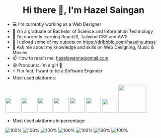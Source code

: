 ### <h1 style="text-align:center;">Hi there 👋, I'm Hazel Saingan</h1>

- 💻  I’m currently working as a Web Designer
- 🏫 I'm a graduate of Bachelor of Science and Information Technology
- 🌱 I’m currently learning ReactJS, Tailwind CSS and AWS
- 💼 I upload some of my outputs on https://dribbble.com/ihazelnuuttsss
- 💬 Ask me about my knowledge and skills on Web Designing, Music & Movies
- 📫 How to reach me: hazelgwenns@gmail.com
- 😄 Pronouns: I'm a girl 👩
- ⚡ Fun fact: I want to be a Software Engineer
- Most used platforms:

<img src="https://user-images.githubusercontent.com/25677690/133191093-2e77286a-5ba5-4d4e-8edc-240013d09beb.png" width="48"> <img src="https://user-images.githubusercontent.com/25677690/133191160-9acedab3-a271-4cd0-a283-028e65565675.png" width="48"> <img src="https://upload.wikimedia.org/wikipedia/commons/thumb/9/98/WordPress_blue_logo.svg/1024px-WordPress_blue_logo.svg.png" width="48"> <img src="https://user-images.githubusercontent.com/50510726/107741936-20be4700-6d34-11eb-96c3-7322fdb825cd.png" width="48"> <img src="https://upload.wikimedia.org/wikipedia/commons/thumb/a/af/Adobe_Photoshop_CC_icon.svg/1200px-Adobe_Photoshop_CC_icon.svg.png" width="48"> <img src="https://upload.wikimedia.org/wikipedia/commons/thumb/f/fb/Adobe_Illustrator_CC_icon.svg/2101px-Adobe_Illustrator_CC_icon.svg.png" width="48"> <img src="https://upload.wikimedia.org/wikipedia/commons/3/33/Figma-logo.svg" width="48" height="45">  <img src="https://wikitech-static.wikimedia.org/w/images/wikitech/8/8e/Mysql_logo.png" width="90">

- Most used platforms in percentage:

![100%](https://progress-bar.dev/90/?title=HTML/CSS&width=120&color=babaca&suffix=%) ![100%](https://progress-bar.dev/90/?title=Wordpress&width=120&color=babaca&suffix=%) ![100%](https://progress-bar.dev/80/?title=Javascript&width=120&color=babaca&suffix=%) ![100%](https://progress-bar.dev/90/?title=Photoshop&width=120&color=babaca&suffix=%) ![100%](https://progress-bar.dev/90/?title=Illustrator&width=120&color=babaca&suffix=%) ![100%](https://progress-bar.dev/90/?title=Figma&width=120&color=babaca&suffix=%) ![100%](https://progress-bar.dev/70/?title=MySQL&width=120&color=babaca&suffix=%) 


